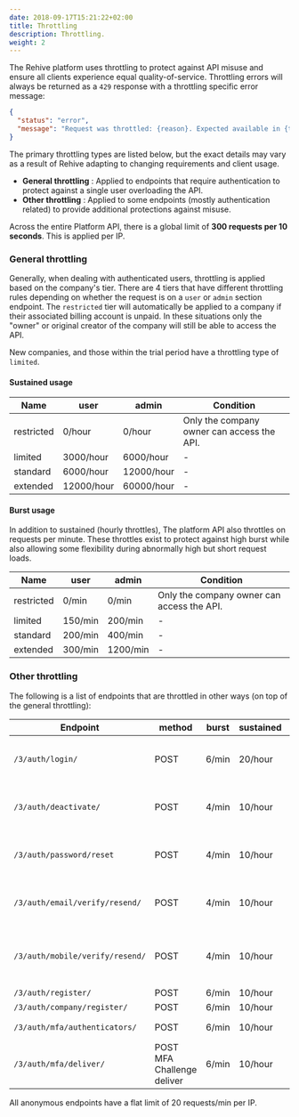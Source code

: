 ```yaml
---
date: 2018-09-17T15:21:22+02:00
title: Throttling
description: Throttling.
weight: 2
---
```


The Rehive platform uses throttling to protect against API misuse and ensure all clients experience equal quality-of-service. Throttling errors will always be returned as a `429` response with a throttling specific error message:

```json
{
  "status": "error",
  "message": "Request was throttled: {reason}. Expected available in {time}."
}
```

The primary throttling types are listed below, but the exact details may vary as a result of Rehive adapting to changing requirements and client usage. 

- **General throttling** : Applied to endpoints that require authentication to protect against a single user overloading the API.
- **Other throttling** : Applied to some endpoints (mostly authentication related) to provide additional protections against misuse.

Across the entire Platform API, there is a global limit of **300 requests per 10 seconds**. This is applied per IP.

### General throttling

Generally, when dealing with authenticated users, throttling is applied based on the company's tier. There are 4 tiers that have different throttling rules depending on whether the request is on a `user` or `admin` section endpoint. The `restricted` tier will automatically be applied to a company if their associated billing account is unpaid. In these situations only the "owner" or original creator of the company will still be able to access the API.

New companies, and those within the trial period have a throttling type of `limited`. 

#### Sustained usage

Name | user | admin | Condition
---|---|---|---
restricted | 0/hour | 0/hour | Only the company owner can access the API.
limited | 3000/hour | 6000/hour | -
standard | 6000/hour | 12000/hour | -
extended | 12000/hour | 60000/hour | -

#### Burst usage

In addition to sustained (hourly throttles), The platform API also throttles on requests per minute. These throttles exist to protect against high burst while also allowing some flexibility during abnormally high but short request loads.

Name | user | admin | Condition
---|---|---|---
restricted | 0/min | 0/min | Only the company owner can access the API.
limited | 150/min | 200/min | -
standard | 200/min | 400/min | -
extended | 300/min | 1200/min | -

### Other throttling

The following is a list of endpoints that are throttled in other ways (on top of the general throttling):

Endpoint | method | burst | sustained | Condition
---|---|---|---|---
`/3/auth/login/` | POST | 6/min | 20/hour | Same user and company field.
`/3/auth/deactivate/` | POST | 4/min | 10/hour | Same user and company field.
`/3/auth/password/reset` | POST | 4/min | 10/hour | Same user and company field.
`/3/auth/email/verify/resend/` | POST | 4/min | 10/hour | Same email and company field.
`/3/auth/mobile/verify/resend/` | POST | 4/min | 10/hour | Same mobile and company field.
`/3/auth/register/` | POST | 6/min | 10/hour | Same IP
`/3/auth/company/register/` | POST | 6/min | 10/hour | Same IP
`/3/auth/mfa/authenticators/` | POST | 6/min | 10/hour | Same user
`/3/auth/mfa/deliver/` | POST MFA Challenge deliver | 6/min | 10/hour | Same user

All anonymous endpoints have a flat limit of 20 requests/min per IP.


